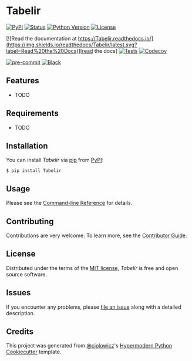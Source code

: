 # Tabelir

[![PyPI](https://img.shields.io/pypi/v/Tabelir.svg)][pypi_]
[![Status](https://img.shields.io/pypi/status/Tabelir.svg)][status]
[![Python Version](https://img.shields.io/pypi/pyversions/Tabelir)][python version]
[![License](https://img.shields.io/pypi/l/Tabelir)][license]

[![Read the documentation at https://Tabelir.readthedocs.io/](https://img.shields.io/readthedocs/Tabelir/latest.svg?label=Read%20the%20Docs)][read the docs]
[![Tests](https://github.com/fabiofortkamp/Tabelir/workflows/Tests/badge.svg)][tests]
[![Codecov](https://codecov.io/gh/fabiofortkamp/Tabelir/branch/main/graph/badge.svg)][codecov]

[![pre-commit](https://img.shields.io/badge/pre--commit-enabled-brightgreen?logo=pre-commit&logoColor=white)][pre-commit]
[![Black](https://img.shields.io/badge/code%20style-black-000000.svg)][black]

[pypi_]: https://pypi.org/project/Tabelir/
[status]: https://pypi.org/project/Tabelir/
[python version]: https://pypi.org/project/Tabelir
[read the docs]: https://Tabelir.readthedocs.io/
[tests]: https://github.com/fabiofortkamp/Tabelir/actions?workflow=Tests
[codecov]: https://app.codecov.io/gh/fabiofortkamp/Tabelir
[pre-commit]: https://github.com/pre-commit/pre-commit
[black]: https://github.com/psf/black

## Features

- TODO

## Requirements

- TODO

## Installation

You can install _Tabelir_ via [pip] from [PyPI]:

```console
$ pip install Tabelir
```

## Usage

Please see the [Command-line Reference] for details.

## Contributing

Contributions are very welcome.
To learn more, see the [Contributor Guide].

## License

Distributed under the terms of the [MIT license][license],
_Tabelir_ is free and open source software.

## Issues

If you encounter any problems,
please [file an issue] along with a detailed description.

## Credits

This project was generated from [@cjolowicz]'s [Hypermodern Python Cookiecutter] template.

[@cjolowicz]: https://github.com/cjolowicz
[pypi]: https://pypi.org/
[hypermodern python cookiecutter]: https://github.com/cjolowicz/cookiecutter-hypermodern-python
[file an issue]: https://github.com/fabiofortkamp/Tabelir/issues
[pip]: https://pip.pypa.io/

<!-- github-only -->

[license]: https://github.com/fabiofortkamp/Tabelir/blob/main/LICENSE
[contributor guide]: https://github.com/fabiofortkamp/Tabelir/blob/main/CONTRIBUTING.md
[command-line reference]: https://Tabelir.readthedocs.io/en/latest/usage.html
